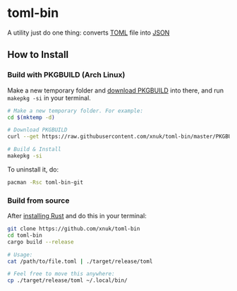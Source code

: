 # toml-bin
A utility just do one thing: converts [TOML] file into [JSON]

## How to Install
### Build with PKGBUILD (Arch Linux)
Make a new temporary folder and [download PKGBUILD](https://raw.githubusercontent.com/xnuk/toml-bin/master/PKGBUILD) into there, and run `makepkg -si` in your terminal.

```sh
# Make a new temporary folder. For example:
cd $(mktemp -d)

# Download PKGBUILD
curl --get https://raw.githubusercontent.com/xnuk/toml-bin/master/PKGBUILD > PKGBUILD

# Build & Install
makepkg -si
```

To uninstall it, do:

```sh
pacman -Rsc toml-bin-git
```

### Build from source
After [installing Rust][Rust] and do this in your terminal:

```sh
git clone https://github.com/xnuk/toml-bin
cd toml-bin
cargo build --release

# Usage:
cat /path/to/file.toml | ./target/release/toml

# Feel free to move this anywhere:
cp ./target/release/toml ~/.local/bin/
```


[TOML]: https://github.com/toml-lang/toml
[JSON]: https://www.json.org
[Rust]: https://www.rust-lang.org/
